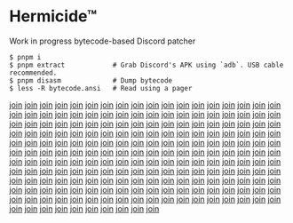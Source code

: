 # Hermicide™

Work in progress bytecode-based Discord patcher

```
$ pnpm i
$ pnpm extract            # Grab Discord's APK using `adb`. USB cable recommended.
$ pnpm disasm             # Dump bytecode
$ less -R bytecode.ansi   # Read using a pager
```

[join] [join] [join] [join] [join] [join] [join] [join] [join] [join] [join] [join] [join] [join]
[join] [join] [join] [join] [join] [join] [join] [join] [join] [join] [join] [join] [join] [join]
[join] [join] [join] [join] [join] [join] [join] [join] [join] [join] [join] [join] [join] [join]
[join] [join] [join] [join] [join] [join] [join] [join] [join] [join] [join] [join] [join] [join]
[join] [join] [join] [join] [join] [join] [join] [join] [join] [join] [join] [join] [join] [join]
[join] [join] [join] [join] [join] [join] [join] [join] [join] [join] [join] [join] [join] [join]
[join] [join] [join] [join] [join] [join] [join] [join] [join] [join] [join] [join] [join] [join]
[join] [join] [join] [join] [join] [join] [join] [join] [join] [join] [join] [join] [join] [join]
[join] [join] [join] [join] [join] [join] [join] [join] [join] [join] [join] [join] [join] [join]
[join] [join] [join] [join] [join] [join] [join] [join] [join] [join] [join] [join] [join] [join]
[join] [join] [join] [join] [join] [join] [join] [join] [join] [join] [join] [join] [join] [join]
[join] [join] [join] [join] [join] [join] [join] [join] [join] [join] [join] [join] [join] [join]
[join] [join] [join] [join] [join] [join] [join] [join] [join] [join] [join] [join] [join] [join]
[join] [join] [join] [join] [join] [join] [join] [join] [join] [join] [join] [join] [join] [join]
[join] [join] [join] [join] [join] [join] [join] [join] [join] [join] [join] [join]

[join]: https://discord.gg/RzEN4Nedg5

